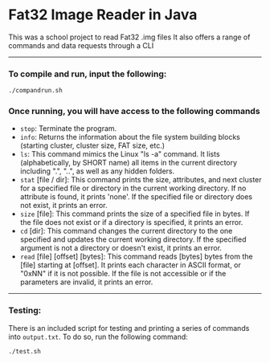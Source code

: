 # Fat32 Image Reader in Java

This was a school project to read Fat32 .img files
It also offers a range of commands and data requests through a CLI

---

### To compile and run, input the following:

```bash
./compandrun.sh
```


### Once running, you will have access to the following commands 
  - `stop`: Terminate the program.
  - `info`: Returns the information about the file system building blocks (starting cluster, cluster size, FAT size, etc.)
  - `ls`: This command mimics the Linux "ls -a" command. It lists (alphabetically, by SHORT name) all items in the current directory including ".", "..", as well as any hidden folders.
  - `stat` [file / dir]: This command prints the size, attributes, and next cluster for a specified file or directory in the current working directory. If no attribute is found, it prints 'none'. If the specified file or directory does not exist, it prints an error.
  - `size` [file]: This command prints the size of a specified file in bytes. If the file does not exist or if a directory is specified, it prints an error.
  - `cd` [dir]: This command changes the current directory to the one specified and updates the current working directory. If the specified argument is not a directory or doesn't exist, it prints an error.
  - `read` [file] [offset] [bytes]: This command reads [bytes] bytes from the [file] starting at [offset]. It prints each character in ASCII format, or "0xNN" if it is not possible. If the file is not accessible or if the parameters are invalid, it prints an error.

---

### Testing:

There is an included script for testing and printing a series of commands into `output.txt`.
To do so, run the following command:

```bash
./test.sh
```

